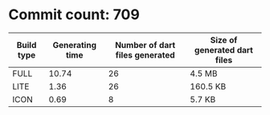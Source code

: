 # Commit count: 709
| Build type | Generating time | Number of dart files generated | Size of generated dart files |
|------------|-----------------|-------------------------------|------------------------------|
| FULL | 10.74 | 26 | 4.5 MB |
| LITE | 1.36 | 26 | 160.5 KB |
| ICON | 0.69 | 8 | 5.7 KB |
